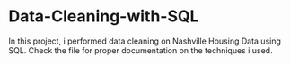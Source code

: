 # Data-Cleaning-with-SQL
In this project, i performed data cleaning on Nashville Housing Data using SQL. Check the file for proper documentation on the techniques i used.
